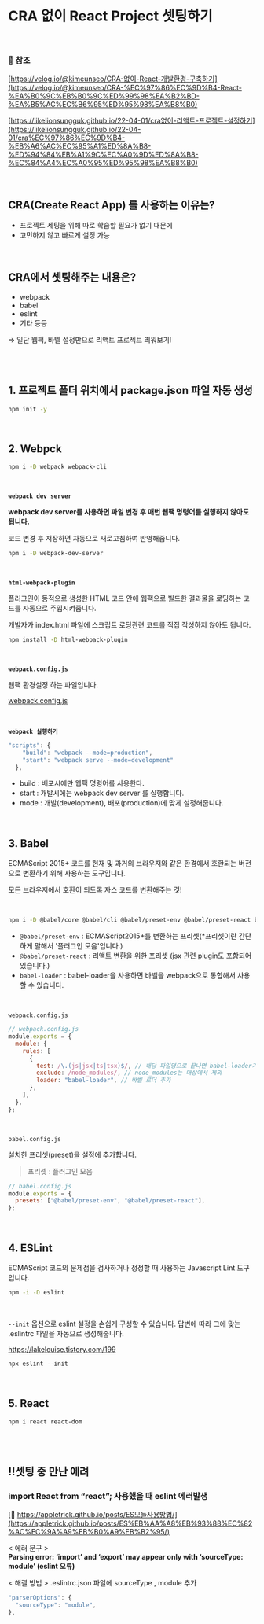 # CRA 없이 React Project 셋팅하기

<br>

### 🔗 참조

[https://velog.io/@kimeunseo/CRA-없이-React-개발환경-구축하기](https://velog.io/@kimeunseo/CRA-%EC%97%86%EC%9D%B4-React-%EA%B0%9C%EB%B0%9C%ED%99%98%EA%B2%BD-%EA%B5%AC%EC%B6%95%ED%95%98%EA%B8%B0)

[https://likelionsungguk.github.io/22-04-01/cra없이-리액트-프로젝트-설정하기](https://likelionsungguk.github.io/22-04-01/cra%EC%97%86%EC%9D%B4-%EB%A6%AC%EC%95%A1%ED%8A%B8-%ED%94%84%EB%A1%9C%EC%A0%9D%ED%8A%B8-%EC%84%A4%EC%A0%95%ED%95%98%EA%B8%B0)

<br>

## CRA(Create React App) 를 사용하는 이유는?

- 프로젝트 세팅을 위해 따로 학습할 필요가 없기 때문에
- 고민하지 않고 빠르게 설정 가능

<br>

## CRA에서 셋팅해주는 내용은?

- webpack
- babel
- eslint
- 기타 등등

⇒ 일단 웹팩, 바벨 설정만으로 리액트 프로젝트 띄워보기!

<br>
<br>

## 1. 프로젝트 폴더 위치에서 package.json 파일 자동 생성

```bash
npm init -y
```

<br>

## 2. Webpck

```bash
npm i -D webpack webpack-cli
```

<br>

**`webpack dev server`**

**webpack dev server를 사용하면 파일 변경 후 매번 웹팩 명령어를 실행하지 않아도 됩니다.**

코드 변경 후 저장하면 자동으로 새로고침하여 반영해줍니다.

```bash
npm i -D webpack-dev-server
```

<br>

**`html-webpack-plugin`**

플러그인이 동적으로 생성한 HTML 코드 안에 웹팩으로 빌드한 결과물을 로딩하는 코드를 자동으로 주입시켜줍니다.

개발자가 index.html 파일에 스크립트 로딩관련 코드를 직접 작성하지 않아도 됩니다.

```bash
npm install -D html-webpack-plugin
```

<br>

**`webpack.config.js`**

웹팩 환경설정 하는 파일입니다.

[webpack.config.js](https://github.com/mireyhgnay/react-roadmap/blob/main/01_React/webpack.config.js)

<br>

**`webpack 실행하기`**

```js
"scripts": {
    "build": "webpack --mode=production",
    "start": "webpack serve --mode=development"
  },
```

- build : 배포시에만 웹팩 명령어를 사용한다.
- start : 개발시에는 webpack dev server 를 실행합니다.
- mode : 개발(development), 배포(production)에 맞게 설정해줍니다.

<br>

## 3. Babel

ECMAScript 2015+ 코드를 현재 및 과거의 브라우저와 같은 환경에서 호환되는 버전으로 변환하기 위해 사용하는 도구입니다.

모든 브라우저에서 호환이 되도록 자스 코드를 변환해주는 것!

<br>

```bash
npm i -D @babel/core @babel/cli @babel/preset-env @babel/preset-react babel-loader
```

- `@babel/preset-env` : ECMAScript2015+를 변환하는 프리셋(\*프리셋이란 간단하게 말해서 '플러그인 모음'입니다.)
- `@babel/preset-react` : 리액트 변환을 위한 프리셋 (jsx 관련 plugin도 포함되어 있습니다.)
- `babel-loader` : babel-loader을 사용하면 바벨을 webpack으로 통합해서 사용할 수 있습니다.

<br>

`webpack.config.js`

```jsx
// webpack.config.js
module.exports = {
  module: {
    rules: [
      {
        test: /\.(js|jsx|ts|tsx)$/, // 해당 파일명으로 끝나면 babel-loader가 처리
        exclude: /node_modules/, // node_modules는 대상에서 제외
        loader: "babel-loader", // 바벨 로더 추가
      },
    ],
  },
};
```

<br>

`babel.config.js`

설치한 프리셋(preset)을 설정에 추가합니다.

> 프리셋 : 플러그인 모음

```jsx
// babel.config.js
module.exports = {
  presets: ["@babel/preset-env", "@babel/preset-react"],
};
```

<br>

## 4. ESLint

ECMAScript 코드의 문제점을 검사하거나 정정할 때 사용하는 Javascript Lint 도구입니다.

```bash
npm -i -D eslint
```

<br>

`--init` 옵션으로 eslint 설정을 손쉽게 구성할 수 있습니다. 답변에 따라 그에 맞는 .eslintrc 파일을 자동으로 생성해줍니다.

https://lakelouise.tistory.com/199

```jsx
npx eslint --init
```

<br>

## 5. React

```bash
npm i react react-dom
```

<br>
<br>

## ‼️셋팅 중 만난 에려

### import React from “react”; 사용했을 때 eslint 에러발생

[🔗 https://appletrick.github.io/posts/ES모듈사용방법/](https://appletrick.github.io/posts/ES%EB%AA%A8%EB%93%88%EC%82%AC%EC%9A%A9%EB%B0%A9%EB%B2%95/)

< 에러 문구 >  
**Parsing error: ‘import’ and ‘export’ may appear only with ‘sourceType: module’ (eslint 오류)**

< 해결 방법 >
.eslintrc.json 파일에 sourceType , module 추가

```js
"parserOptions": {
  "sourceType": "module",
},
```
